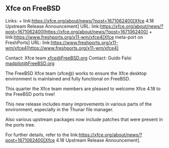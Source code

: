 ## Xfce on FreeBSD ##

Links: +
link:https://xfce.org/about/news/?post=1671062400[Xfce 4.18 Upstream Release Announcement] URL: link:https://xfce.org/about/news/?post=1671062400[https://xfce.org/about/news/?post=1671062400] +
link:https://www.freshports.org/x11-wm/xfce4[Xfce meta-port on FreshPorts] URL: link:https://www.freshports.org/x11-wm/xfce4[https://www.freshports.org/x11-wm/xfce4]

Contact: Xfce team <xfce@FreeBSD.org>
Contact: Guido Falsi <madpilot@FreeBSD.org>

The FreeBSD Xfce team (xfce@) works to ensure the Xfce desktop environment
is maintained and fully functional on FreeBSD.

This quarter the Xfce team members are pleased to welcome Xfce 4.18
to the FreeBSD ports tree!

This new release includes many improvements in various parts of the
environment, especially in the Thunar file manager.

Also various upstream packages now include patches that were present in
the ports tree.

For further details, refer to the link:https://xfce.org/about/news/?post=1671062400[Xfce 4.18 Upstream Release Announcement].

